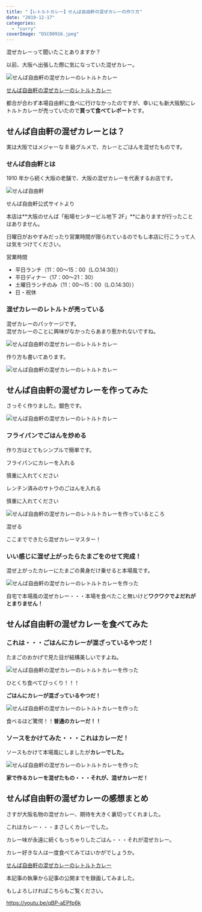 ```yaml
---
title: "【レトルトカレー】せんば自由軒の混ぜカレーの作り方"
date: "2019-12-17"
categories:
  - "curry"
coverImage: "DSC00916.jpeg"
---
```


混ぜカレーって聞いたことありますか？

以前、大阪へ出張した際に気になっていた混ぜカレー。

![せんば自由軒の混ぜカレーのレトルトカレー](images/DSC00910.jpeg)

[せんば自由軒の混ぜカレーのレトルトカレー](https://amzn.to/3tyWhyB)

都合が合わず本場自由軒に食べに行けなかったのですが、幸いにも新大阪駅にレトルトカレーが売っていたので**買って食べてレポート**です。

## せんば自由軒の混ぜカレーとは？

実は大阪ではメジャーな B 級グルメで、カレーとごはんを混ぜたものです。

### せんば自由軒とは

1910 年から続く大阪の老舗で、大阪の混ぜカレーを代表するお店です。

![せんば自由軒](images/details-img04.jpg)

せんば自由軒公式サイトより

本店は**大阪のせんば「船場センタービル地下 2F」**にありますが行ったことはありません。

日曜日がおやすみだったり営業時間が限られているのでもし本店に行こうって人は気をつけてください。

営業時間

- 平日ランチ（11：00〜15：00（L.O.14:30））
- 平日ディナー（17：00〜21：30）
- 土曜日ランチのみ（11：00〜15：00（L.O.14:30））
- 日・祝休

### 混ぜカレーのレトルトが売っている

混ぜカレーのパッケージです。  
混ぜカレーのことに興味がなかったらあまり惹かれないですね。

![せんば自由軒の混ぜカレーのレトルトカレー](images/DSC00910.jpeg)

作り方も書いてあります。

![せんば自由軒の混ぜカレーのレトルトカレー](images/DSC00911.jpeg)

## せんば自由軒の混ぜカレーを作ってみた

さっそく作りました。銀色です。

![せんば自由軒の混ぜカレーのレトルトカレー](images/DSC00912.jpeg)

### フライパンでごはんを炒める

作り方はとてもシンプルで簡単です。

フライパンにカレーを入れる

慎重に入れてください

レンチン済みのサトウのごはんを入れる

慎重に入れてください

![せんば自由軒の混ぜカレーのレトルトカレーを作っているところ](images/DSC00914.jpeg)

混ぜる

ここまでできたら混ぜカレーマスター！

### いい感じに混ぜ上がったらたまごをのせて完成！

混ぜ上がったカレーにたまごの黄身だけ乗せると本場風です。

![せんば自由軒の混ぜカレーのレトルトカレーを作った](images/DSC00915.jpeg)

自宅で本場風の混ぜカレー・・・本場を食べたこと無いけど**ワクワクでよだれがとまりません！**

## せんば自由軒の混ぜカレーを食べてみた

### これは・・・ごはんにカレーが混ざっているやつだ！

たまごのおかげで見た目が結構美しいですよね。

![せんば自由軒の混ぜカレーのレトルトカレーを作った](images/DSC00917.jpeg)

ひとくち食べてびっくり！！！

**ごはんにカレーが混ざっているやつだ！**

![せんば自由軒の混ぜカレーのレトルトカレーを作った](images/DSC00916.jpeg)

食べるほど驚愕！！**普通のカレーだ！！**

### ソースをかけてみた・・・これはカレーだ！

ソースもかけて本場風にしましたが**カレーでした。**

![せんば自由軒の混ぜカレーのレトルトカレーを作った](images/DSC00918.jpeg)

**家で作るカレーを混ぜたもの・・・それが、混ぜカレーだ！**

## せんば自由軒の混ぜカレーの感想まとめ

さすが大阪名物の混ぜカレー、期待を大きく裏切ってくれました。

これはカレー・・・まさしくカレーでした。

カレー味が永遠に続くもっちゃりしたごはん・・・それが混ぜカレー。

カレー好きな人は一度食べてみてはいかがでしょうか。

[せんば自由軒の混ぜカレーのレトルトカレー](https://amzn.to/3tyWhyB)

本記事の執筆から記事の公開までを録画してみました。

もしよろしければこちらもご覧ください。

https://youtu.be/qBP-aEPfp6k
